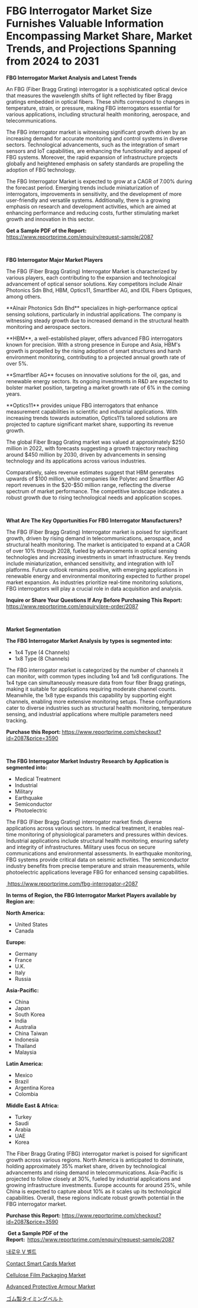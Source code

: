 <p><h1>FBG Interrogator Market Size Furnishes Valuable Information Encompassing Market Share, Market Trends, and Projections Spanning from 2024 to 2031</h1></p><p><strong>FBG Interrogator Market Analysis and Latest Trends</strong></p>
<p><p>An FBG (Fiber Bragg Grating) interrogator is a sophisticated optical device that measures the wavelength shifts of light reflected by fiber Bragg gratings embedded in optical fibers. These shifts correspond to changes in temperature, strain, or pressure, making FBG interrogators essential for various applications, including structural health monitoring, aerospace, and telecommunications.</p><p>The FBG interrogator market is witnessing significant growth driven by an increasing demand for accurate monitoring and control systems in diverse sectors. Technological advancements, such as the integration of smart sensors and IoT capabilities, are enhancing the functionality and appeal of FBG systems. Moreover, the rapid expansion of infrastructure projects globally and heightened emphasis on safety standards are propelling the adoption of FBG technology.</p><p>The FBG Interrogator Market is expected to grow at a CAGR of 7.00% during the forecast period. Emerging trends include miniaturization of interrogators, improvements in sensitivity, and the development of more user-friendly and versatile systems. Additionally, there is a growing emphasis on research and development activities, which are aimed at enhancing performance and reducing costs, further stimulating market growth and innovation in this sector.</p></p>
<p><strong>Get a Sample PDF of the Report:&nbsp;</strong> <a href="https://www.reportprime.com/enquiry/request-sample/2087">https://www.reportprime.com/enquiry/request-sample/2087</a></p>
<p>&nbsp;</p>
<p><strong>FBG Interrogator Major Market Players</strong></p>
<p><p>The FBG (Fiber Bragg Grating) Interrogator Market is characterized by various players, each contributing to the expansion and technological advancement of optical sensor solutions. Key competitors include Alnair Photonics Sdn Bhd, HBM, Optics11, Smartfiber AG, and IDIL Fibers Optiques, among others.</p><p>**Alnair Photonics Sdn Bhd** specializes in high-performance optical sensing solutions, particularly in industrial applications. The company is witnessing steady growth due to increased demand in the structural health monitoring and aerospace sectors.</p><p>**HBM**, a well-established player, offers advanced FBG interrogators known for precision. With a strong presence in Europe and Asia, HBM's growth is propelled by the rising adoption of smart structures and harsh environment monitoring, contributing to a projected annual growth rate of over 5%.</p><p>**Smartfiber AG** focuses on innovative solutions for the oil, gas, and renewable energy sectors. Its ongoing investments in R&D are expected to bolster market position, targeting a market growth rate of 6% in the coming years.</p><p>**Optics11** provides unique FBG interrogators that enhance measurement capabilities in scientific and industrial applications. With increasing trends towards automation, Optics11’s tailored solutions are projected to capture significant market share, supporting its revenue growth.</p><p>The global Fiber Bragg Grating market was valued at approximately $250 million in 2022, with forecasts suggesting a growth trajectory reaching around $450 million by 2030, driven by advancements in sensing technology and its applications across various industries.</p><p>Comparatively, sales revenue estimates suggest that HBM generates upwards of $100 million, while companies like Polytec and Smartfiber AG report revenues in the $20-$50 million range, reflecting the diverse spectrum of market performance. The competitive landscape indicates a robust growth due to rising technological needs and application scopes.</p></p>
<p>&nbsp;</p>
<p><strong>What Are The Key Opportunities For FBG Interrogator Manufacturers?</strong></p>
<p><p>The FBG (Fiber Bragg Grating) Interrogator market is poised for significant growth, driven by rising demand in telecommunications, aerospace, and structural health monitoring. The market is anticipated to expand at a CAGR of over 10% through 2028, fueled by advancements in optical sensing technologies and increasing investments in smart infrastructure. Key trends include miniaturization, enhanced sensitivity, and integration with IoT platforms. Future outlook remains positive, with emerging applications in renewable energy and environmental monitoring expected to further propel market expansion. As industries prioritize real-time monitoring solutions, FBG interrogators will play a crucial role in data acquisition and analysis.</p></p>
<p><strong>Inquire or Share Your Questions If Any Before Purchasing This Report:</strong> <a href="https://www.reportprime.com/enquiry/pre-order/2087">https://www.reportprime.com/enquiry/pre-order/2087</a></p>
<p>&nbsp;</p>
<p><strong>Market Segmentation</strong></p>
<p><strong>The FBG Interrogator Market Analysis by types is segmented into:</strong></p>
<p><ul><li>1x4 Type (4 Channels)</li><li>1x8 Type (8 Channels)</li></ul></p>
<p><p>The FBG interrogator market is categorized by the number of channels it can monitor, with common types including 1x4 and 1x8 configurations. The 1x4 type can simultaneously measure data from four fiber Bragg gratings, making it suitable for applications requiring moderate channel counts. Meanwhile, the 1x8 type expands this capability by supporting eight channels, enabling more extensive monitoring setups. These configurations cater to diverse industries such as structural health monitoring, temperature sensing, and industrial applications where multiple parameters need tracking.</p></p>
<p><strong>Purchase this Report:&nbsp;</strong><a href="https://www.reportprime.com/checkout?id=2087&price=3590">https://www.reportprime.com/checkout?id=2087&price=3590</a></p>
<p>&nbsp;</p>
<p><strong>The FBG Interrogator Market Industry Research by Application is segmented into:</strong></p>
<p><ul><li>Medical Treatment</li><li>Industrial</li><li>Military</li><li>Earthquake</li><li>Semiconductor</li><li>Photoelectric</li></ul></p>
<p><p>The FBG (Fiber Bragg Grating) interrogator market finds diverse applications across various sectors. In medical treatment, it enables real-time monitoring of physiological parameters and pressures within devices. Industrial applications include structural health monitoring, ensuring safety and integrity of infrastructures. Military uses focus on secure communications and environmental assessments. In earthquake monitoring, FBG systems provide critical data on seismic activities. The semiconductor industry benefits from precise temperature and strain measurements, while photoelectric applications leverage FBG for enhanced sensing capabilities.</p></p>
<p><a href="https://www.reportprime.com/fbg-interrogator-r2087">&nbsp;https://www.reportprime.com/fbg-interrogator-r2087</a></p>
<p><strong>In terms of Region, the FBG Interrogator Market Players available by Region are:</strong></p>
<p>
    <p> <strong> North America: </strong>
        <ul>
            <li>United States</li>
            <li>Canada</li>
        </ul>
        </p> 
    <p> <strong> Europe: </strong>
        <ul>
            <li>Germany</li>
            <li>France</li>
            <li>U.K.</li>
            <li>Italy</li>
            <li>Russia</li>
        </ul>
        </p> 
    <p> <strong> Asia-Pacific: </strong>
        <ul>
            <li>China</li>
            <li>Japan</li>
            <li>South Korea</li>
            <li>India</li>
            <li>Australia</li>
            <li>China Taiwan</li>
            <li>Indonesia</li>
            <li>Thailand</li>
            <li>Malaysia</li>
        </ul>
        </p> 
    <p> <strong> Latin America: </strong>
        <ul>
            <li>Mexico</li>
            <li>Brazil</li>
            <li>Argentina Korea</li>
            <li>Colombia</li>
        </ul>
        </p> 
    <p> <strong> Middle East & Africa: </strong>
        <ul>
            <li>Turkey</li>
            <li>Saudi</li>
            <li>Arabia</li>
            <li>UAE</li>
            <li>Korea</li>
        </ul>
    </p>
    </p>
<p><p>The Fiber Bragg Grating (FBG) interrogator market is poised for significant growth across various regions. North America is anticipated to dominate, holding approximately 35% market share, driven by technological advancements and rising demand in telecommunications. Asia-Pacific is projected to follow closely at 30%, fueled by industrial applications and growing infrastructure investments. Europe accounts for around 25%, while China is expected to capture about 10% as it scales up its technological capabilities. Overall, these regions indicate robust growth potential in the FBG interrogator market.</p></p>
<p><strong>Purchase this Report: </strong><a href="https://www.reportprime.com/checkout?id=2087&price=3590">https://www.reportprime.com/checkout?id=2087&price=3590</a></p>
<p>&nbsp;<strong>Get a Sample PDF of the Report:&nbsp;&nbsp;</strong><a href="https://www.reportprime.com/enquiry/request-sample/2087">https://www.reportprime.com/enquiry/request-sample/2087</a></p>
<p><strong></strong></p>
<p><p><a href="https://medium.com/@adsogvwv75/%EC%A2%81%EC%9D%80-v%ED%98%95-%EB%B2%A8%ED%8A%B8-%EC%8B%9C%EC%9E%A5%EC%9D%98-%ED%95%84%EC%88%98-%EC%9A%94%EC%86%8C-%EC%A3%BC%EC%9A%94-%EC%8B%9C%EC%9E%A5-%EC%B0%B8%EC%97%AC%EC%9E%90-%EC%88%98%EC%9A%94-%EC%A3%BC%EB%8F%84-%EC%9A%94%EC%9D%B8-2024%EB%85%84%EB%B6%80%ED%84%B0-2031%EB%85%84%EA%B9%8C%EC%A7%80%EC%9D%98-roi-%EC%9E%A0%EC%9E%AC%EB%A0%A5-%EC%A0%84%EB%A7%9D-fa68630c5135">내로우 V 벨트</a></p><p><a href="https://github.com/CliffMedina6/Market-Research-Report-List-6/blob/main/contact-smart-cards-market.md">Contact Smart Cards Market</a></p><p><a href="https://www.linkedin.com/pulse/market-leaders-laggards-global-cellulose-film-packaging-trends-jiqhc?trackingId=UpwESZL6Sn%2BPb6cfeeskZA%3D%3D">Cellulose Film Packaging Market</a></p><p><a href="https://medium.com/@daveblock12/global-advanced-protective-armour-market-trends-forecasts-and-market-strategic-analysis-339266441411">Advanced Protective Armour Market</a></p><p><a href="https://medium.com/@vidarogahn/%E3%83%A9%E3%83%90%E3%83%BC%E3%82%BF%E3%82%A4%E3%83%9F%E3%83%B3%E3%82%B0%E3%83%99%E3%83%AB%E3%83%88%E5%B8%82%E5%A0%B4%E3%81%AE%E8%A6%8F%E6%A8%A1%E3%81%AF%E5%B9%B4%E7%8E%877-%E3%81%A7%E6%88%90%E9%95%B7%E3%81%97%E3%81%A6%E3%81%8A%E3%82%8A-%E3%81%93%E3%81%AE%E3%83%AC%E3%83%9D%E3%83%BC%E3%83%88%E3%81%AF%E3%82%BF%E3%82%A4%E3%83%97-%E5%BF%9C%E7%94%A8-%E6%88%90%E9%95%B7-%E3%81%8A%E3%82%88%E3%81%B32024%E5%B9%B4%E3%81%8B%E3%82%892031%E5%B9%B4%E3%81%BE%E3%81%A7%E3%81%AE%E4%BA%88%E6%B8%AC%E3%81%AB%E3%82%88%E3%82%8B%E5%88%86%E6%9E%90%E3%82%92%E3%82%AB%E3%83%90%E3%83%BC%E3%81%97%E3%81%A6%E3%81%84%E3%81%BE%E3%81%99-26a784c28166">ゴム製タイミングベルト</a></p></p>